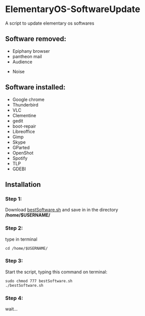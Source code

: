 # ElementaryOS-SoftwareUpdate
A script to update elementary os softwares

## Software removed:

* Epiphany browser
* pantheon mail
* Audience
+ Noise


## Software installed:

* Google chrome
* Thunderbird
* VLC
* Clementine
* gedit
* boot-repair
* Libreoffice
* Gimp
* Skype
* GParted
* OpenShot
* Spotify
* TLP
* GDEBI

## Installation

### Step 1:

Download [bestSoftware.sh](https://github.com/zell92/ElementaryOS-SoftwareUpdate/blob/master/bestSoftware.sh)
and save in in the directory **/home/$USERNAME/**

### Step 2:

type in terminal

```
cd /home/$USERNAME/
```

### Step 3:

Start the script, typing this command on terminal:
```
sudo chmod 777 bestSoftware.sh 
./bestSoftware.sh
```

### Step 4:

wait...

